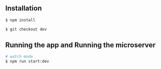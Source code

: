 ## Installation

```bash
$ npm install
```

```bash
$ git checkout dev
```

## Running the app and Running the microserver 

```bash
# watch mode
$ npm run start:dev

```
